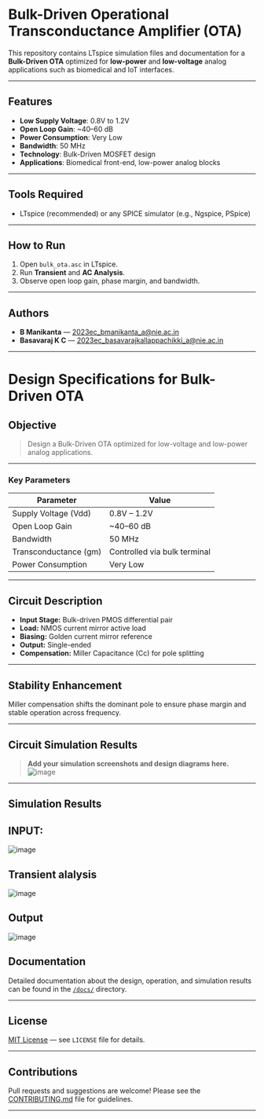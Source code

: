 # Bulk-Driven Operational Transconductance Amplifier (OTA)

This repository contains LTspice simulation files and documentation for a **Bulk-Driven OTA** optimized for **low-power** and **low-voltage** analog applications such as biomedical and IoT interfaces.

---

## Features

- **Low Supply Voltage**: 0.8V to 1.2V
- **Open Loop Gain**: ~40–60 dB
- **Power Consumption**: Very Low
- **Bandwidth**: 50 MHz
- **Technology**: Bulk-Driven MOSFET design
- **Applications**: Biomedical front-end, low-power analog blocks

---

## Tools Required

- LTspice (recommended) or any SPICE simulator (e.g., Ngspice, PSpice)

---

## How to Run

1. Open `bulk_ota.asc` in LTspice.
2. Run **Transient** and **AC Analysis**.
3. Observe open loop gain, phase margin, and bandwidth.

---

## Authors

- **B Manikanta** — [2023ec_bmanikanta_a@nie.ac.in](mailto:2023ec_bmanikanta_a@nie.ac.in)
- **Basavaraj K C** — [2023ec_basavarajkallappachikki_a@nie.ac.in](mailto:2023ec_basavarajkallappachikki_a@nie.ac.in)

---

# Design Specifications for Bulk-Driven OTA

## Objective

> Design a Bulk-Driven OTA optimized for low-voltage and low-power analog applications.

---

### Key Parameters

| Parameter                | Value                      |
|--------------------------|----------------------------|
| Supply Voltage (Vdd)     | 0.8V – 1.2V                |
| Open Loop Gain           | ~40–60 dB                  |
| Bandwidth                | 50 MHz                     |
| Transconductance (gm)    | Controlled via bulk terminal|
| Power Consumption        | Very Low                   |

---

## Circuit Description

- **Input Stage:** Bulk-driven PMOS differential pair
- **Load:** NMOS current mirror active load
- **Biasing:** Golden current mirror reference
- **Output:** Single-ended
- **Compensation:** Miller Capacitance (Cc) for pole splitting

---

## Stability Enhancement

Miller compensation shifts the dominant pole to ensure phase margin and stable operation across frequency.


---

## Circuit Simulation Results

> **Add your simulation screenshots and design diagrams here.**
>![image](https://github.com/user-attachments/assets/596465d9-e51c-482f-9dba-0fe9094925e9)

---
 ## Simulation Results
 ## INPUT:
 ![image](https://github.com/user-attachments/assets/853e4bd7-1a1e-4eea-9e62-a944a912181c)

## Transient alalysis
![image](https://github.com/user-attachments/assets/57e493ab-9c3f-4571-ac44-63470a2c5cd9)

## Output
![image](https://github.com/user-attachments/assets/8e26da18-13dd-4eed-8e62-7057f3e5f9ed)


## Documentation

Detailed documentation about the design, operation, and simulation results can be found in the [`/docs/`](docs/) directory.

---

## License

[MIT License](LICENSE) — see `LICENSE` file for details.

---

## Contributions

Pull requests and suggestions are welcome! Please see the [CONTRIBUTING.md](CONTRIBUTING.md) file for guidelines.

---

